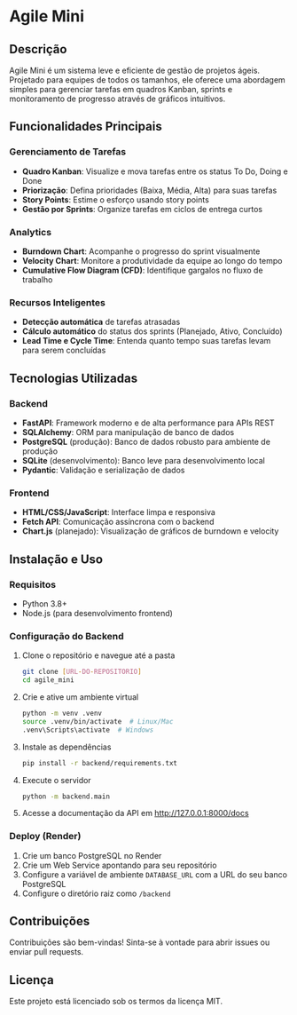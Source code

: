 # Agile Mini

## Descrição
Agile Mini é um sistema leve e eficiente de gestão de projetos ágeis. Projetado para equipes de todos os tamanhos, ele oferece uma abordagem simples para gerenciar tarefas em quadros Kanban, sprints e monitoramento de progresso através de gráficos intuitivos.

## Funcionalidades Principais

### Gerenciamento de Tarefas
- **Quadro Kanban**: Visualize e mova tarefas entre os status To Do, Doing e Done
- **Priorização**: Defina prioridades (Baixa, Média, Alta) para suas tarefas
- **Story Points**: Estime o esforço usando story points
- **Gestão por Sprints**: Organize tarefas em ciclos de entrega curtos

### Analytics
- **Burndown Chart**: Acompanhe o progresso do sprint visualmente
- **Velocity Chart**: Monitore a produtividade da equipe ao longo do tempo
- **Cumulative Flow Diagram (CFD)**: Identifique gargalos no fluxo de trabalho

### Recursos Inteligentes
- **Detecção automática** de tarefas atrasadas
- **Cálculo automático** do status dos sprints (Planejado, Ativo, Concluído)
- **Lead Time e Cycle Time**: Entenda quanto tempo suas tarefas levam para serem concluídas

## Tecnologias Utilizadas

### Backend
- **FastAPI**: Framework moderno e de alta performance para APIs REST
- **SQLAlchemy**: ORM para manipulação de banco de dados
- **PostgreSQL** (produção): Banco de dados robusto para ambiente de produção
- **SQLite** (desenvolvimento): Banco leve para desenvolvimento local
- **Pydantic**: Validação e serialização de dados

### Frontend
- **HTML/CSS/JavaScript**: Interface limpa e responsiva
- **Fetch API**: Comunicação assíncrona com o backend
- **Chart.js** (planejado): Visualização de gráficos de burndown e velocity

## Instalação e Uso

### Requisitos
- Python 3.8+
- Node.js (para desenvolvimento frontend)

### Configuração do Backend

1. Clone o repositório e navegue até a pasta
   ```bash
   git clone [URL-DO-REPOSITORIO]
   cd agile_mini
   ```

2. Crie e ative um ambiente virtual
   ```bash
   python -m venv .venv
   source .venv/bin/activate  # Linux/Mac
   .venv\Scripts\activate  # Windows
   ```

3. Instale as dependências
   ```bash
   pip install -r backend/requirements.txt
   ```

4. Execute o servidor
   ```bash
   python -m backend.main
   ```

5. Acesse a documentação da API em http://127.0.0.1:8000/docs

### Deploy (Render)
1. Crie um banco PostgreSQL no Render
2. Crie um Web Service apontando para seu repositório
3. Configure a variável de ambiente `DATABASE_URL` com a URL do seu banco PostgreSQL
4. Configure o diretório raiz como `/backend`

## Contribuições
Contribuições são bem-vindas! Sinta-se à vontade para abrir issues ou enviar pull requests.

## Licença
Este projeto está licenciado sob os termos da licença MIT.
